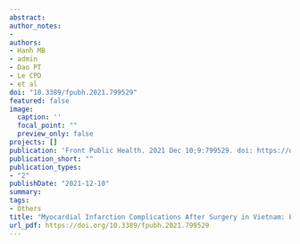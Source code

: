 ```yaml
---
abstract:
author_notes:
- 
authors:
- Hanh MB
- admin
- Dao PT
- Le CPD
- et al
doi: "10.3389/fpubh.2021.799529"
featured: false
image:
  caption: ''
  focal_point: ""
  preview_only: false
projects: []
publication: 'Front Public Health. 2021 Dec 10;9:799529. doi: https://doi.org/10.3389/fpubh.2021.799529'
publication_short: ""
publication_types:
- "2"
publishDate: "2021-12-10"
summary: 
tags:
- Others
title: "Myocardial Infarction Complications After Surgery in Vietnam: Estimates of Incremental Cost, Readmission Risk, and Length of Hospital Stay"
url_pdf: https://doi.org/10.3389/fpubh.2021.799529  
---
```

